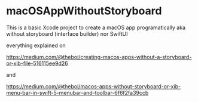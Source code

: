 # macOSAppWithoutStoryboard
This is a basic Xcode project to create a macOS app programatically aka without storyboard (interface builder) nor SwiftUI

everything explained on

https://medium.com/@theboi/creating-macos-apps-without-a-storyboard-or-xib-file-516115ee9d26

and

https://medium.com/@theboi/macos-apps-without-storyboard-or-xib-menu-bar-in-swift-5-menubar-and-toolbar-6f6f2fa39ccb

